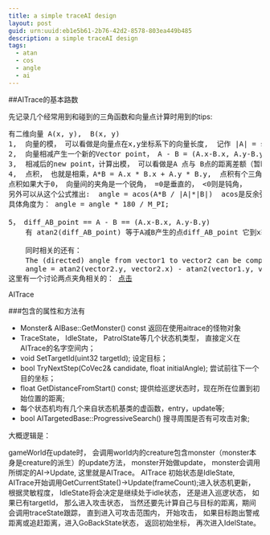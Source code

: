 ```yaml
---
title: a simple traceAI design
layout: post
guid: urn:uuid:eb1e5b61-2b76-42d2-8578-803ea449b485
description: a simple traceAI design
tags:
  - atan
  - cos
  - angle
  - ai
---
```


##AITrace的基本路数  

先记录几个经常用到和碰到的三角函数和向量点计算时用到的tips:  

<pre>
有二维向量 A(x, y),  B(x, y)
1,  向量的模， 可以看做是向量点在x,y坐标系下的向量长度,  记作 |A| = sqrt(A.x*A.x + A.y*A.y);
2,  向量相减产生一个新的Vector point， A - B = (A.x-B.x, A.y-B.y), 一个新的Vec point;
3,  相减后的new point，计算出模， 可以看做是A 点与 B点的距离差额（暂时理解如此）;
4,  点积， 也就是相乘，A*B = A.x * B.x + A.y * B.y,  点积有个三角函数相关的公式是:  A*B = |A|*|B|*cos(angle) ,
点积如果大于0， 向量间的夹角是一个锐角， =0是垂直的， <0则是钝角， 
另外可以从这个公式推出:  angle = acos(A*B / |A|*|B|)  acos是反余弦；acos返回的是弧度值， 
具体角度为： angle = angle * 180 / M_PI; 

5， diff_AB_point == A - B == (A.x-B.x, A.y-B.y)  
    有 atan2(diff_AB_point) 等于A减B产生的点diff_AB_point 它到x轴的弧度， 
    
    同时相关的还有：  
    The (directed) angle from vector1 to vector2 can be computed as：
    angle = atan2(vector2.y, vector2.x) - atan2(vector1.y, vector1.x);
这里有一个讨论两点夹角相关的： <a href=http://stackoverflow.com/questions/21483999/using-atan2-to-find-angle-between-two-vectors>点击</a>
</pre>

AITrace  

###包含的属性和方法有
* Monster& AIBase::GetMonster() const 返回在使用aitrace的怪物对象
* TraceState， IdleState， PatrolState等几个状态机类型， 直接定义在AITrace的名字空间内；
* void SetTargetId(uint32 targetId); 设定目标；
* bool TryNextStep(CoVec2& candidate, float initialAngle); 尝试前往下一个目的坐标；
* float GetDistanceFromStart() const; 提供给巡逻状态时，现在所在位置到初始位置的距离;
* 每个状态机均有几个来自状态机基类的虚函数，entry，update等;
* bool AITargetedBase::ProgressiveSearch() 搜寻周围是否有可攻击对象;


大概逻辑是：  

gameWorld在update时， 会调用world内的creature包含monster（monster本身是creature的派生）的update方法， monster开始做update， monster会调用所绑定的AI->Update, 这里就是AITrace。 AITrace 初始状态是IdleState, AITrace开始调用GetCurrentState()->Update(frameCount);进入状态机更新， 根据灵敏程度， IdleState将会决定是继续处于idle状态， 还是进入巡逻状态， 如果已有targetId， 那么进入攻击状态， 当然还要先计算自己与目标的距离，期间会调用traceState跟踪， 直到进入可攻击范围内， 开始攻击， 如果目标跑出警戒距离或追赶距离，进入GoBackState状态， 返回初始坐标， 再次进入IdelState。



